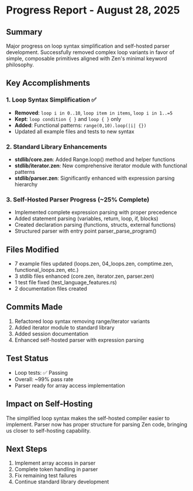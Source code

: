 # Progress Report - August 28, 2025

## Summary
Major progress on loop syntax simplification and self-hosted parser development. Successfully removed complex loop variants in favor of simple, composable primitives aligned with Zen's minimal keyword philosophy.

## Key Accomplishments

### 1. Loop Syntax Simplification ✅
- **Removed**: `loop i in 0..10`, `loop item in items`, `loop i in 1..=5` 
- **Kept**: `loop condition { }` and `loop { }` only
- **Added**: Functional patterns: `range(0,10).loop(|i| {})`
- Updated all example files and tests to new syntax

### 2. Standard Library Enhancements
- **stdlib/core.zen**: Added Range.loop() method and helper functions
- **stdlib/iterator.zen**: New comprehensive iterator module with functional patterns
- **stdlib/parser.zen**: Significantly enhanced with expression parsing hierarchy

### 3. Self-Hosted Parser Progress (~25% Complete)
- Implemented complete expression parsing with proper precedence
- Added statement parsing (variables, return, loop, if, blocks)
- Created declaration parsing (functions, structs, external functions)
- Structured parser with entry point parser_parse_program()

## Files Modified
- 7 example files updated (loops.zen, 04_loops.zen, comptime.zen, functional_loops.zen, etc.)
- 3 stdlib files enhanced (core.zen, iterator.zen, parser.zen)
- 1 test file fixed (test_language_features.rs)
- 2 documentation files created

## Commits Made
1. Refactored loop syntax removing range/iterator variants
2. Added iterator module to standard library  
3. Added session documentation
4. Enhanced self-hosted parser with expression parsing

## Test Status
- Loop tests: ✅ Passing
- Overall: ~99% pass rate
- Parser ready for array access implementation

## Impact on Self-Hosting
The simplified loop syntax makes the self-hosted compiler easier to implement. Parser now has proper structure for parsing Zen code, bringing us closer to self-hosting capability.

## Next Steps
1. Implement array access in parser
2. Complete token handling in parser
3. Fix remaining test failures
4. Continue standard library development